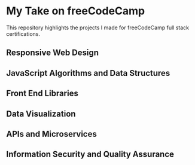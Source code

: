# My Take on freeCodeCamp
This repository highlights the projects I made for freeCodeCamp full stack certifications.

## Responsive Web Design

## JavaScript Algorithms and Data Structures

## Front End Libraries

## Data Visualization

## APIs and Microservices

## Information Security and Quality Assurance
